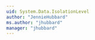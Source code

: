 ```yaml
---
uid: System.Data.IsolationLevel
author: "JennieHubbard"
ms.author: "jhubbard"
manager: "jhubbard"
---
```

